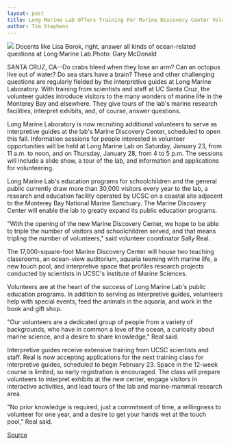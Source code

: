 ```yaml
---
layout: post
title: Long Marine Lab Offers Training For Marine Discovery Center Volunteers
author: Tim Stephens
---
```


![][3] Docents like Lisa Borok, right, answer all kinds of ocean-related questions at Long Marine Lab.Photo: Gary McDonald

SANTA CRUZ, CA--Do crabs bleed when they lose an arm? Can an octopus live out of water? Do sea stars have a brain? These and other challenging questions are regularly fielded by the interpretive guides at Long Marine Laboratory. With training from scientists and staff at UC Santa Cruz, the volunteer guides introduce visitors to the many wonders of marine life in the Monterey Bay and elsewhere. They give tours of the lab's marine research facilities, interpret exhibits, and, of course, answer questions.

Long Marine Laboratory is now recruiting additional volunteers to serve as interpretive guides at the lab's Marine Discovery Center, scheduled to open this fall. Information sessions for people interested in volunteer opportunities will be held at Long Marine Lab on Saturday, January 23, from 11 a.m. to noon, and on Thursday, January 28, from 4 to 5 p.m. The sessions will include a slide show, a tour of the lab, and information and applications for volunteering.

Long Marine Lab's education programs for schoolchildren and the general public currently draw more than 30,000 visitors every year to the lab, a research and education facility operated by UCSC on a coastal site adjacent to the Monterey Bay National Marine Sanctuary. The Marine Discovery Center will enable the lab to greatly expand its public education programs.

"With the opening of the new Marine Discovery Center, we hope to be able to triple the number of visitors and schoolchildren served, and that means tripling the number of volunteers," said volunteer coordinator Sally Real.

The 17,000-square-foot Marine Discovery Center will house two teaching classrooms, an ocean-view auditorium, aquaria teeming with marine life, a new touch pool, and interpretive space that profiles research projects conducted by scientists in UCSC's Institute of Marine Sciences.

Volunteers are at the heart of the success of Long Marine Lab's public education programs. In addition to serving as interpretive guides, volunteers help with special events, feed the animals in the aquaria, and work in the book and gift shop.

"Our volunteers are a dedicated group of people from a variety of backgrounds, who have in common a love of the ocean, a curiosity about marine science, and a desire to share knowledge," Real said.

Interpretive guides receive extensive training from UCSC scientists and staff. Real is now accepting applications for the next training class for interpretive guides, scheduled to begin February 23. Space in the 12-week course is limited, so early registration is encouraged. The class will prepare volunteers to interpret exhibits at the new center, engage visitors in interactive activities, and lead tours of the lab and marine-mammal research area.

"No prior knowledge is required, just a commitment of time, a willingness to volunteer for one year, and a desire to get your hands wet at the touch pool," Real said.

[3]: http://www1.ucsc.edu/oncampus/currents/98-99/art/docent.99-01-11.200.jpg

[Source](http://www1.ucsc.edu/news_events/press_releases/archive/98-99/01-99/lmlvols.htm "Permalink to UC Santa Cruz: LML Volunteer Training")
